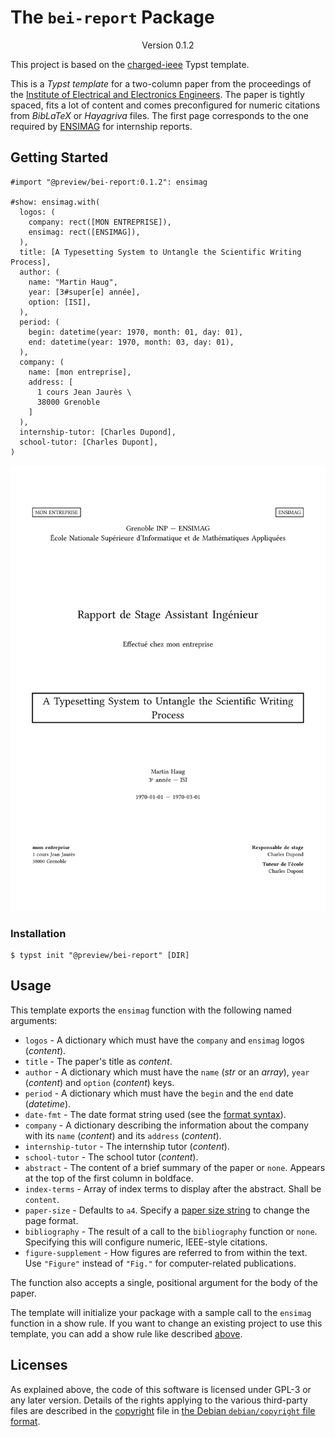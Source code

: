 # The `bei-report` Package

<div align="center">Version 0.1.2</div>

This project is based on the [charged-ieee](https://github.com/typst/templates/tree/main/charged-ieee) Typst template.

This is a _Typst template_ for a two-column paper from the proceedings of the [Institute of Electrical and Electronics Engineers](https://www.ieee.org/).
The paper is tightly spaced, fits a lot of content and comes preconfigured for numeric citations from _BibLaTeX_ or _Hayagriva_ files.
The first page corresponds to the one required by [ENSIMAG](https://ensimag.grenoble-inp.fr/) for internship reports.

## Getting Started

```typ
#import "@preview/bei-report:0.1.2": ensimag

#show: ensimag.with(
  logos: (
    company: rect([MON ENTREPRISE]),
    ensimag: rect([ENSIMAG]),
  ),
  title: [A Typesetting System to Untangle the Scientific Writing Process],
  author: (
    name: "Martin Haug",
    year: [3#super[e] année],
    option: [ISI],
  ),
  period: (
    begin: datetime(year: 1970, month: 01, day: 01),
    end: datetime(year: 1970, month: 03, day: 01),
  ),
  company: (
    name: [mon entreprise],
    address: [
      1 cours Jean Jaurès \
      38000 Grenoble
    ]
  ),
  internship-tutor: [Charles Dupond],
  school-tutor: [Charles Dupont],
)
```

<picture>
  <source media="(prefers-color-scheme: dark)" srcset="./thumbnail-dark.svg"/>
  <img src="./thumbnail-light.svg"/>
</picture>

### Installation

```console
$ typst init "@preview/bei-report" [DIR]
```

## Usage

This template exports the `ensimag` function with the following named arguments:
- `logos` - A dictionary which must have the `company` and `ensimag` logos (_content_).
- `title` - The paper's title as _content_.
- `author` - A dictionary which must have the `name` (_str_ or an _array_), `year` (_content_) and `option` (_content_) keys.
- `period` - A dictionary which must have the `begin` and the `end` date (_datetime_).
- `date-fmt` - The date format string used (see the [format syntax](https://typst.app/docs/reference/foundations/datetime/#format)).
- `company` - A dictionary describing the information about the company with its `name` (_content_) and its `address` (_content_).
- `internship-tutor` - The internship tutor (_content_).
- `school-tutor` - The school tutor (_content_).
- `abstract` - The content of a brief summary of the paper or `none`.
  Appears at the top of the first column in boldface.
- `index-terms` - Array of index terms to display after the abstract.
  Shall be `content`.
- `paper-size` - Defaults to `a4`.
  Specify a [paper size string](https://typst.app/docs/reference/layout/page/#parameters-paper) to change the page format.
- `bibliography` - The result of a call to the `bibliography` function or `none`.
  Specifying this will configure numeric, IEEE-style citations.
- `figure-supplement` - How figures are referred to from within the text.
  Use `"Figure"` instead of `"Fig."` for computer-related publications.

The function also accepts a single, positional argument for the body of the paper.

The template will initialize your package with a sample call to the `ensimag` function in a show rule.
If you want to change an existing project to use this template, you can add a show rule like described [above](#getting-started).

## Licenses

As explained above, the code of this software is licensed under GPL-3 or any later version.
Details of the rights applying to the various third-party files are described in the [copyright](copyright) file in [the Debian `debian/copyright` file format](https://www.debian.org/doc/packaging-manuals/copyright-format/1.0/).
